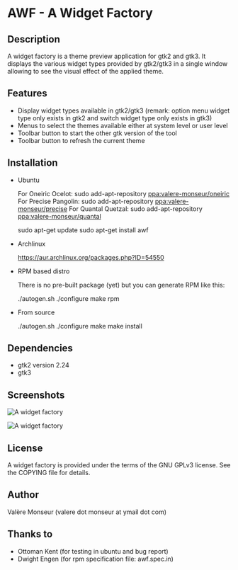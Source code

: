 AWF - A Widget Factory
======================

Description
-----------

A widget factory is a theme preview application for gtk2 and gtk3.
It displays the various widget types provided by gtk2/gtk3 in a single window allowing to see the visual effect of the applied theme.

Features
--------

  * Display widget types available in gtk2/gtk3 (remark: option menu widget type only exists in gtk2 and switch widget type only exists in gtk3)
  * Menus to select the themes available either at system level or user level
  * Toolbar button to start the other gtk version of the tool
  * Toolbar button to refresh the current theme

Installation
------------

  * Ubuntu

    For Oneiric Ocelot: sudo add-apt-repository [ppa:valere-monseur/oneiric](https://launchpad.net/~valere-monseur/+archive/oneiric)
    For Precise Pangolin: sudo add-apt-repository [ppa:valere-monseur/precise](https://launchpad.net/~valere-monseur/+archive/precise)
    For Quantal Quetzal: sudo add-apt-repository [ppa:valere-monseur/quantal](https://launchpad.net/~valere-monseur/+archive/quantal)

    sudo apt-get update
    sudo apt-get install awf

  * Archlinux

    https://aur.archlinux.org/packages.php?ID=54550

  * RPM based distro

    There is no pre-built package (yet) but you can generate RPM like this:

    ./autogen.sh
    ./configure
    make rpm

  * From source

    ./autogen.sh
    ./configure
    make
    make install

Dependencies
------------

  * gtk2 version 2.24
  * gtk3

Screenshots
-----------

![A widget factory](https://github.com/valr/awf/raw/gh-pages/awf-gtk2.jpg)

![A widget factory](https://github.com/valr/awf/raw/gh-pages/awf-gtk3.jpg)

License
-------

  A widget factory is provided under the terms of the GNU GPLv3 license.
  See the COPYING file for details.

Author
------

  Valère Monseur (valere dot monseur at ymail dot com)

Thanks to
---------

  * Ottoman Kent (for testing in ubuntu and bug report)
  * Dwight Engen (for rpm specification file: awf.spec.in)
